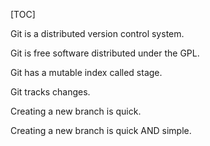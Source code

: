 [TOC]

Git is a distributed version control system.

Git is free software distributed under the GPL.

Git has a mutable index called stage.

Git tracks changes.

Creating a new branch is quick.

Creating a new branch is quick AND simple.